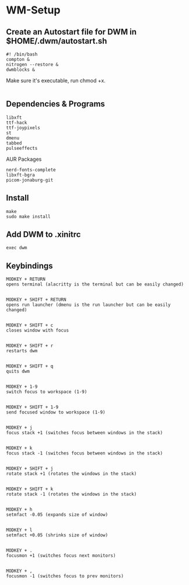 # WM-Setup

## Create an Autostart file for DWM in $HOME/.dwm/autostart.sh
```
#! /bin/bash 
compton &
nitrogen --restore &
dwmblocks &
```
Make sure it's executable, run chmod +x.
```

```
## Dependencies & Programs
```
libxft
ttf-hack
ttf-joypixels
st
dmenu
tabbed
pulseeffects
```
AUR Packages
```
nerd-fonts-complete
libxft-bgra
picom-jonaburg-git
```
## Install
```
make
sudo make install
```
## Add DWM to .xinitrc
```
exec dwm
```
## Keybindings
```
MODKEY + RETURN
opens terminal (alacritty is the terminal but can be easily changed)


MODKEY + SHIFT + RETURN
opens run launcher (dmenu is the run launcher but can be easily changed)


MODKEY + SHIFT + c
closes window with focus


MODKEY + SHIFT + r
restarts dwm


MODKEY + SHIFT + q
quits dwm


MODKEY + 1-9
switch focus to workspace (1-9)


MODKEY + SHIFT + 1-9
send focused window to workspace (1-9)


MODKEY + j
focus stack +1 (switches focus between windows in the stack)


MODKEY + k
focus stack -1 (switches focus between windows in the stack)


MODKEY + SHIFT + j
rotate stack +1 (rotates the windows in the stack)


MODKEY + SHIFT + k
rotate stack -1 (rotates the windows in the stack)


MODKEY + h
setmfact -0.05 (expands size of window)


MODKEY + l
setmfact +0.05 (shrinks size of window)


MODKEY + .
focusmon +1 (switches focus next monitors)


MODKEY + ,
focusmon -1 (switches focus to prev monitors)
```
